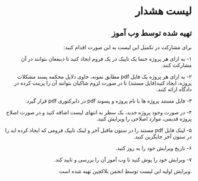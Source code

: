 <div dir="rtl">

# لیست هشدار 
## تهیه شده توسط وب آموز
  
برای مشارکت در تکمیل این لیست به این صورت اقدام کنید:

۱- به ازای هر پروژه حتما یک تاپیک در یک فروم ایجاد کنید تا ذینفعان بتوانند در آن مشارکت کنند.

۲- به ازای هر پروژه یک فایل pdf مطابق نمونه، حاوی دلایل محکمه پسند مشکلات پروژه، ایجاد کنید(فایل مستند) تا در صورت لزوم شاکیان بتوانند آن را پرینت کرده در دادگاه ارائه کنند.
  
۳- فایل مستند پروژه ها با نام پروژه و پسوند pdf در دایرکتوری pdf قرار گیرد.

۴- در صورت وجود پروژه جدید، یک سطر به انتهای لیست اضافه کنید و در صورت اصلاح پروژه قدیمی، موارد اصلاحی را ویرایش کنید.

۵- لینک فایل pdf مستند را در ستون ماقبل آخر و لینک تاپیک فرومی که ایجاد کرده اید را در ستون آخر جایگزین کنید.
  
۶- تاریخ ویرایش خود را به روز کنید.  

۷- ویرایش خود را پوش کنید تا وب آموز آن را بررسی و تایید کند.
  
.ویرایش اولیه این لیست توسط انجمن بلاکچین تهیه شده است
</div>
